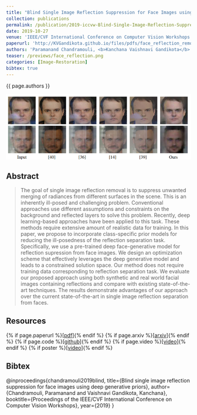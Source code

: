 ```yaml
---
title: "Blind Single Image Reflection Suppression for Face Images using Deep Generative Priors"
collection: publications
permalink: /publication/2019-iccvw-Blind-Single-Image-Reflection-Suppression-for-Face-Images-using-Deep-Generative-Priors
date: 2019-10-27
venue: 'IEEE/CVF International Conference on Computer Vision Workshops'
paperurl: 'http://KVGandikota.github.io/files/pdfs/face_reflection_removal_iccvw.pdf'
authors: 'Paramanand Chandramouli, <b>Kanchana Vaishnavi Gandikota</b>'
teaser: /previews/face_reflection.png
categories: [Image-Restoration]
bibtex: true
---
```


{{ page.authors }}

<img class="pub_teaser" src="../images/previews/face_reflection.png" alt="Teaser Image" title="teaser" />

## Abstract

> The goal of single image reflection removal is to suppress unwanted merging of radiances from different surfaces in the scene. This is an inherently ill-posed and challenging problem. Conventional approaches use different assumptions and constraints on the background and reflected layers to solve this problem. Recently, deep learning-based approaches have been applied to this task. These methods require extensive amount of realistic data for training. In this paper, we propose to incorporate class-specific prior models for reducing the ill-posedness of the reflection separation task. Specifically, we use a pre-trained deep face-generative model for reflection supression from face images. We design an optimization scheme that effectively leverages the deep generative model and leads to a constrained solution space. Our method does not require training data corresponding to reflection separation task. We evaluate our proposed approach using both synthetic and real world facial images containing reflections and compare with existing state-of-the-art techniques. The results demonstrate advantages of our approach over the current state-of-the-art in single image reflection separation from faces.

## Resources

{% if page.paperurl %}<a href=" {{ page.paperurl }} ">[pdf]</a>{% endif %} {% if page.arxiv %}<a href=" {{ page.arxiv }} ">[arxiv]</a>{% endif %} {% if page.code %}<a href=" {{ page.code }} ">[github]</a>{% endif %} {% if page.video %}<a href=" {{ page.video }} ">[video]</a>{% endif %} {% if poster %}<a href=" {{ page.poster }} ">[video]</a>{% endif %}


## Bibtex

@inproceedings{chandramouli2019blind,
  title={Blind single image reflection suppression for face images using deep generative priors},
  author={Chandramouli, Paramanand and Vaishnavi Gandikota, Kanchana},
  booktitle={Proceedings of the IEEE/CVF International Conference on Computer Vision Workshops},
  year={2019}
}


